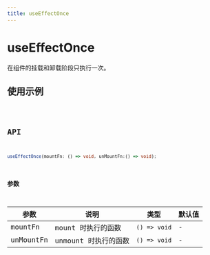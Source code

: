 ```yaml
---
title: useEffectOnce
---
```


# useEffectOnce

在组件的挂载和卸载阶段只执行一次。

## 使用示例

<code src="../../src/hooks/useEffectOnce/demo/base" />

## API

```ts
useEffectOnce(mountFn: () => void, unMountFn:() => void);
```

### 参数

| 参数 | 说明               | 类型         | 默认值 |
|------|--------------------|--------------|--------|
| mountFn   | mount 时执行的函数 | `() => void` | -      |
| unMountFn   | unmount 时执行的函数 | `() => void` | -      |
